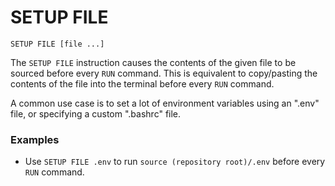 # SETUP FILE

`SETUP FILE [file ...]`

The `SETUP FILE` instruction causes the contents of the given file to be sourced before every `RUN` command.
This is equivalent to copy/pasting the contents of the file into the terminal before every `RUN` command.

A common use case is to set a lot of environment variables using an ".env" file, or specifying a custom ".bashrc" file.

### Examples

- Use `SETUP FILE .env` to run `source (repository root)/.env` before every `RUN` command.

<br />